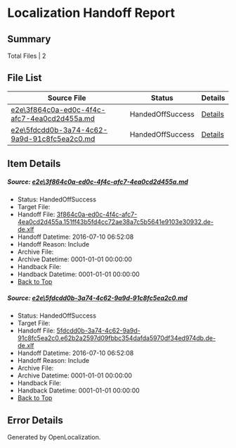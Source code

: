 # <a name='report-top'></a> Localization Handoff Report

## Summary
 Total Files | 2

## File List
 Source File | Status | Details 
 ----------- | ------ | ------- 
 [e2e\3f864c0a-ed0c-4f4c-afc7-4ea0cd2d455a.md](https://github.com/OpenLocalizationTestOrg/oltest/blob/3ab6126aa1a928843867edc70d980f8efeffb0b1/e2e/3f864c0a-ed0c-4f4c-afc7-4ea0cd2d455a.md) | HandedOffSuccess | [Details](#0219d8f99c448793daaa747dd9ddcd1c97d3c4571)
 [e2e\5fdcdd0b-3a74-4c62-9a9d-91c8fc5ea2c0.md](https://github.com/OpenLocalizationTestOrg/oltest/blob/3ab6126aa1a928843867edc70d980f8efeffb0b1/e2e/5fdcdd0b-3a74-4c62-9a9d-91c8fc5ea2c0.md) | HandedOffSuccess | [Details](#b8a6d9595c7f91eb8a9ee5b359b952fa72018cba2)

## Item Details
##### <a name='0219d8f99c448793daaa747dd9ddcd1c97d3c4571'></a> Source: [e2e\3f864c0a-ed0c-4f4c-afc7-4ea0cd2d455a.md](https://github.com/OpenLocalizationTestOrg/oltest/blob/3ab6126aa1a928843867edc70d980f8efeffb0b1/e2e/3f864c0a-ed0c-4f4c-afc7-4ea0cd2d455a.md)
* Status: HandedOffSuccess
* Target File: 
* Handoff File: [3f864c0a-ed0c-4f4c-afc7-4ea0cd2d455a.151ff43b5fd4cc72ae38a7c5b5641e9103e30932.de-de.xlf](https://github.com/OpenLocalizationTestOrg/olhandoff-e2e/blob/29fde7b9af3b99fe7e346959854070f68340b159/ol-handoff/OpenLocalizationTestOrg/oltest-dede-fly/ci/ht/3f864c0a-ed0c-4f4c-afc7-4ea0cd2d455a.151ff43b5fd4cc72ae38a7c5b5641e9103e30932.de-de.xlf)
* Handoff Datetime: 2016-07-10 06:52:08
* Handoff Reason: Include
* Archive File: 
* Archive Datetime: 0001-01-01 00:00:00
* Handback File: 
* Handback Datetime: 0001-01-01 00:00:00
* [Back to Top](#report-top)

##### <a name='b8a6d9595c7f91eb8a9ee5b359b952fa72018cba2'></a> Source: [e2e\5fdcdd0b-3a74-4c62-9a9d-91c8fc5ea2c0.md](https://github.com/OpenLocalizationTestOrg/oltest/blob/3ab6126aa1a928843867edc70d980f8efeffb0b1/e2e/5fdcdd0b-3a74-4c62-9a9d-91c8fc5ea2c0.md)
* Status: HandedOffSuccess
* Target File: 
* Handoff File: [5fdcdd0b-3a74-4c62-9a9d-91c8fc5ea2c0.e62b2a2597d09fbbc354dafda5970df34ed974db.de-de.xlf](https://github.com/OpenLocalizationTestOrg/olhandoff-e2e/blob/29fde7b9af3b99fe7e346959854070f68340b159/ol-handoff/OpenLocalizationTestOrg/oltest-dede-fly/ci/ht/5fdcdd0b-3a74-4c62-9a9d-91c8fc5ea2c0.e62b2a2597d09fbbc354dafda5970df34ed974db.de-de.xlf)
* Handoff Datetime: 2016-07-10 06:52:08
* Handoff Reason: Include
* Archive File: 
* Archive Datetime: 0001-01-01 00:00:00
* Handback File: 
* Handback Datetime: 0001-01-01 00:00:00
* [Back to Top](#report-top)


## Error Details

Generated by OpenLocalization.
